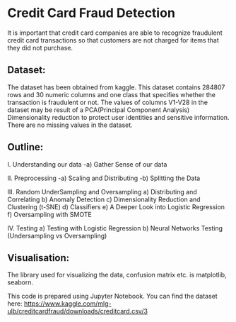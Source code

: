 # Credit Card Fraud Detection
It is important that credit card companies are able to recognize fraudulent credit card transactions so that customers are not charged for items that they did not purchase. 

## Dataset: 
The dataset has been obtained from kaggle. This dataset contains 284807 rows and 30 numeric columns and one class that specifies whether the transaction is fraudulent or not. The values of columns V1-V28 in the dataset may be result of a PCA(Principal Component Analysis) Dimensionality reduction to protect user identities and sensitive information. There are no missing values in the dataset.

## Outline:
I. Understanding our data
     -a) Gather Sense of our data

II. Preprocessing
     -a) Scaling and Distributing
     -b) Splitting the Data


III. Random UnderSampling and Oversampling
  a) Distributing and Correlating
  b) Anomaly Detection
  c) Dimensionality Reduction and Clustering (t-SNE)
  d) Classifiers
  e) A Deeper Look into Logistic Regression
  f) Oversampling with SMOTE


IV. Testing 
  a) Testing with Logistic Regression
  b) Neural Networks Testing (Undersampling vs Oversampling)


## Visualisation: 
The library used for visualizing the data, confusion matrix etc. is matplotlib, seaborn.


This code is prepared using Jupyter Notebook.
You can find the dataset here: https://www.kaggle.com/mlg-ulb/creditcardfraud/downloads/creditcard.csv/3
